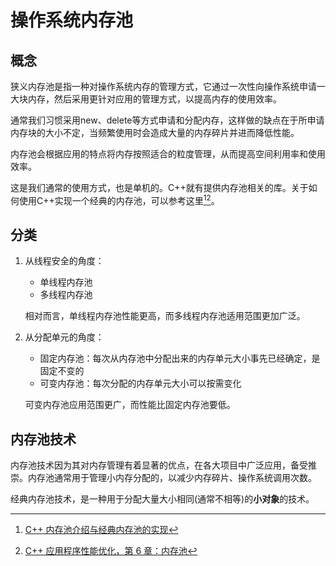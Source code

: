 # 操作系统内存池

## 概念

狭义内存池是指一种对操作系统内存的管理方式，它通过一次性向操作系统申请一大块内存，然后采用更针对应用的管理方式，以提高内存的使用效率。

通常我们习惯采用new、delete等方式申请和分配内存，这样做的缺点在于所申请内存块的大小不定，当频繁使用时会造成大量的内存碎片并进而降低性能。

内存池会根据应用的特点将内存按照适合的粒度管理，从而提高空间利用率和使用效率。

这是我们通常的使用方式，也是单机的。C++就有提供内存池相关的库。关于如何使用C++实现一个经典的内存池，可以参考这里[^C++经典内存池][^C++一般内存池]。

[^C++经典内存池]: [C++ 内存池介绍与经典内存池的实现](https://blog.csdn.net/K346K346/article/details/49538975#:~:text=%E5%86%85%E5%AD%98%E6%B1%A0%E5%88%99%E6%98%AF%E5%9C%A8,%E5%86%85%E5%AD%98%E5%88%86%E9%85%8D%E6%95%88%E7%8E%87%E5%BE%97%E5%88%B0%E6%8F%90%E5%8D%87%E3%80%82)

[^C++一般内存池]: [C++ 应用程序性能优化，第 6 章：内存池](https://www.ibm.com/developerworks/cn/linux/l-cn-ppp/index6.html)

## 分类

1. 从线程安全的角度：

   - 单线程内存池
   - 多线程内存池

    相对而言，单线程内存池性能更高，而多线程内存池适用范围更加广泛。

2. 从分配单元的角度：

    - 固定内存池：每次从内存池中分配出来的内存单元大小事先已经确定，是固定不变的
    - 可变内存池：每次分配的内存单元大小可以按需变化

    可变内存池应用范围更广，而性能比固定内存池要低。

## 内存池技术

内存池技术因为其对内存管理有着显著的优点，在各大项目中广泛应用，备受推崇。内存池通常用于管理小内存分配的，以减少内存碎片、操作系统调用次数。

经典内存池技术，是一种用于分配大量大小相同(通常不相等)的**小对象**的技术。



